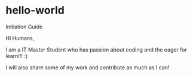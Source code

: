 # hello-world

Initiation Guide 


Hi Humans,

I am a IT Master Student who has passion about coding and the eager for learn!!! :)

I will also share some of my work and contribute as much as I can! 
